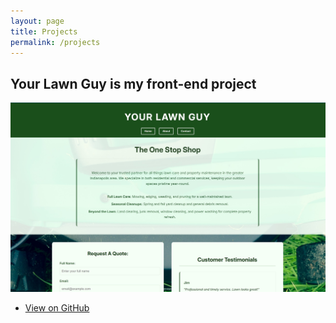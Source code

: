 ```yaml
---
layout: page
title: Projects
permalink: /projects
---
```


## Your Lawn Guy is my front-end project

![Screenshot](assets/images/YLG.png)

- [View on GitHub](https://github.com/yourusername/react-project-demetrius-e)


